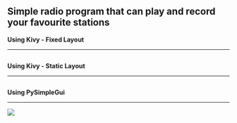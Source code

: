 <h2>Simple radio program that can play and record your favourite stations </h2>

<p>
<b>Using Kivy - Fixed Layout</b><hr>
<img src="https://i.gyazo.com/01594c9bfd29dafdd2b2c8dbe742a9d6.png" alt="">
</p>

<p>
<b>Using Kivy - Static Layout</b><hr>
<img src="https://i.gyazo.com/ef81ac96db41f2fd2aec70b8dfc6a8ba.png" alt="">
</p>

<p>
<b>Using PySimpleGui</b><hr>
<img src="https://i.gyazo.com/797309adf41eedaf1691484d942c7dba.png">
</p>

